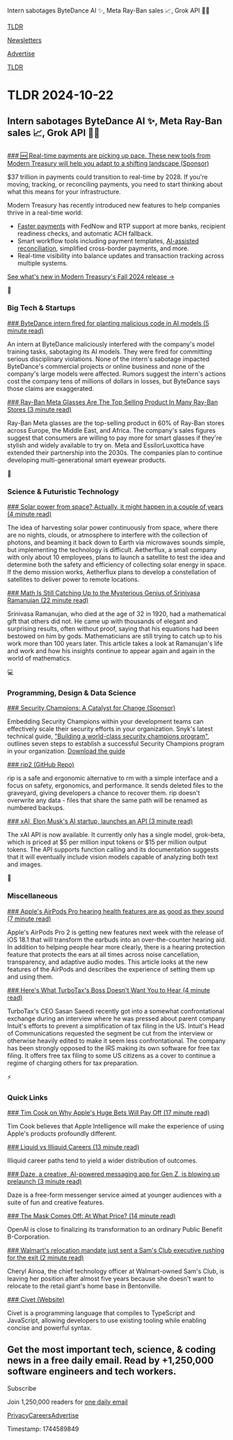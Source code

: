 Intern sabotages ByteDance AI ✨, Meta Ray-Ban sales 📈, Grok API 👨‍💻

[TLDR](/)

[Newsletters](/newsletters)

[Advertise](https://advertise.tldr.tech/)

[TLDR](/)

# TLDR 2024-10-22

## Intern sabotages ByteDance AI ✨, Meta Ray-Ban sales 📈, Grok API 👨‍💻

### 

[### 🆕 Real-time payments are picking up pace. These new tools from Modern Treasury will help you adapt to a shifting landscape (Sponsor)](https://www.moderntreasury.com/2024-fall-release?utm_campaign=Fall-Launch-2024&amp;utm_source=tldr&amp;utm_medium=sponsorships&amp;utm_content=fall-launch)

$37 trillion in payments could transition to real-time by 2028. If you're moving, tracking, or reconciling payments, you need to start thinking about what this means for your infrastructure.

Modern Treasury has recently introduced new features to help companies thrive in a real-time world:

* [Faster payments](https://www.moderntreasury.com/2024-fall-release?utm_campaign=Fall-Launch-2024&utm_source=tldr&utm_medium=sponsorships&utm_content=fall-launch) with FedNow and RTP support at more banks, recipient readiness checks, and automatic ACH fallback.
* Smart workflow tools including payment templates, [AI-assisted reconciliation](https://www.moderntreasury.com/2024-fall-release?utm_campaign=Fall-Launch-2024&utm_source=tldr&utm_medium=sponsorships&utm_content=fall-launch), simplified cross-border payments, and more.
* Real-time visibility into balance updates and transaction tracking across multiple systems.

[See what's new in Modern Treasury's Fall 2024 release →](https://www.moderntreasury.com/2024-fall-release?utm_campaign=Fall-Launch-2024&utm_source=tldr&utm_medium=sponsorships&utm_content=fall-launch)

📱

### Big Tech & Startups

[### ByteDance intern fired for planting malicious code in AI models (5 minute read)](https://arstechnica.com/tech-policy/2024/10/bytedance-intern-fired-for-planting-malicious-code-in-ai-models/?utm_source=tldrnewsletter)

An intern at ByteDance maliciously interfered with the company's model training tasks, sabotaging its AI models. They were fired for committing serious disciplinary violations. None of the intern's sabotage impacted ByteDance's commercial projects or online business and none of the company's large models were affected. Rumors suggest the intern's actions cost the company tens of millions of dollars in losses, but ByteDance says those claims are exaggerated.

[### Ray-Ban Meta Glasses Are The Top Selling Product In Many Ray-Ban Stores (3 minute read)](https://www.uploadvr.com/ray-ban-meta-glasses-top-selling-emea/?utm_source=tldrnewsletter)

Ray-Ban Meta glasses are the top-selling product in 60% of Ray-Ban stores across Europe, the Middle East, and Africa. The company's sales figures suggest that consumers are willing to pay more for smart glasses if they're stylish and widely available to try on. Meta and EssilorLuxottica have extended their partnership into the 2030s. The companies plan to continue developing multi-generational smart eyewear products.

🚀

### Science & Futuristic Technology

[### Solar power from space? Actually, it might happen in a couple of years (4 minute read)](https://arstechnica.com/space/2024/10/solar-power-from-space-actually-it-might-happen-in-a-couple-of-years/?utm_source=tldrnewsletter)

The idea of harvesting solar power continuously from space, where there are no nights, clouds, or atmosphere to interfere with the collection of photons, and beaming it back down to Earth via microwaves sounds simple, but implementing the technology is difficult. Aetherflux, a small company with only about 10 employees, plans to launch a satellite to test the idea and determine both the safety and efficiency of collecting solar energy in space. If the demo mission works, Aetherflux plans to develop a constellation of satellites to deliver power to remote locations.

[### Math Is Still Catching Up to the Mysterious Genius of Srinivasa Ramanujan (22 minute read)](https://www.quantamagazine.org/srinivasa-ramanujan-was-a-genius-math-is-still-catching-up-20241021/?utm_source=tldrnewsletter)

Srinivasa Ramanujan, who died at the age of 32 in 1920, had a mathematical gift that others did not. He came up with thousands of elegant and surprising results, often without proof, saying that his equations had been bestowed on him by gods. Mathematicians are still trying to catch up to his work more than 100 years later. This article takes a look at Ramanujan's life and work and how his insights continue to appear again and again in the world of mathematics.

💻

### Programming, Design & Data Science

[### Security Champions: A Catalyst for Change (Sponsor)](https://snyk.io/lp/building-a-world-class-security-champions-program/?utm_campaign=dm_pp-tldr-241022-con_240801_ad_building-security-champions-program&amp;utm_medium=em-pa&amp;utm_source=tldr&amp;utm_content=con_240816_ad_building-strong-appsec-program)

Embedding Security Champions within your development teams can effectively scale their security efforts in your organization. Snyk's latest technical guide, ["Building a world-class security champions program"](https://snyk.io/lp/building-a-world-class-security-champions-program/?utm_campaign=dm_pp-tldr-241022-con_240801_ad_building-security-champions-program&utm_medium=em-pa&utm_source=tldr&utm_content=con_240816_ad_building-strong-appsec-program), outlines seven steps to establish a successful Security Champions program in your organization. [Download the guide](https://snyk.io/lp/building-a-world-class-security-champions-program/?utm_campaign=dm_pp-tldr-241022-con_240801_ad_building-security-champions-program&utm_medium=em-pa&utm_source=tldr&utm_content=con_240816_ad_building-strong-appsec-program)

[### rip2 (GitHub Repo)](https://github.com/MilesCranmer/rip2?utm_source=tldrnewsletter)

rip is a safe and ergonomic alternative to rm with a simple interface and a focus on safety, ergonomics, and performance. It sends deleted files to the graveyard, giving developers a chance to recover them. rip doesn't overwrite any data - files that share the same path will be renamed as numbered backups.

[### xAI, Elon Musk's AI startup, launches an API (3 minute read)](https://techcrunch.com/2024/10/21/xai-elon-musks-ai-startup-launches-an-api/?utm_source=tldrnewsletter)

The xAI API is now available. It currently only has a single model, grok-beta, which is priced at $5 per million input tokens or $15 per million output tokens. The API supports function calling and its documentation suggests that it will eventually include vision models capable of analyzing both text and images.

🎁

### Miscellaneous

[### Apple's AirPods Pro hearing health features are as good as they sound (7 minute read)](https://www.theverge.com/24275178/apple-airpods-pro-hearing-aid-test-protection-preview?utm_source=tldrnewsletter)

Apple's AirPods Pro 2 is getting new features next week with the release of iOS 18.1 that will transform the earbuds into an over-the-counter hearing aid. In addition to helping people hear more clearly, there is a hearing protection feature that protects the ears at all times across noise cancellation, transparency, and adaptive audio modes. This article looks at the new features of the AirPods and describes the experience of setting them up and using them.

[### Here's What TurboTax's Boss Doesn't Want You to Hear (4 minute read)](https://gizmodo.com/heres-what-turbotaxs-boss-doesnt-want-you-to-hear-2000514526?utm_source=tldrnewsletter)

TurboTax's CEO Sasan Saeedi recently got into a somewhat confrontational exchange during an interview where he was pressed about parent company Intuit's efforts to prevent a simplification of tax filing in the US. Intuit's Head of Communications requested the segment be cut from the interview or otherwise heavily edited to make it seem less confrontational. The company has been strongly opposed to the IRS making its own software for free tax filing. It offers free tax filing to some US citizens as a cover to continue a regime of charging others for tax preparation.

⚡

### Quick Links

[### Tim Cook on Why Apple's Huge Bets Will Pay Off (17 minute read)](https://www.wsj.com/style/tim-cook-interview-apple-intelligence-vision-pro-48c59018?st=kkZwBg&reflink=desktopwebshare_permalink&utm_source=tldrnewsletter)

Tim Cook believes that Apple Intelligence will make the experience of using Apple's products profoundly different.

[### Liquid vs Illiquid Careers (13 minute read)](https://www.lesswrong.com/posts/Sdi7gkKSHkRspqqcG/liquid-vs-illiquid-careers?utm_source=tldrnewsletter)

Illiquid career paths tend to yield a wider distribution of outcomes.

[### Daze, a creative, AI-powered messaging app for Gen Z, is blowing up prelaunch (3 minute read)](https://techcrunch.com/2024/10/21/daze-a-creative-ai-powered-messaging-app-for-gen-z-is-blowing-up-prelaunch/?utm_source=tldrnewsletter)

Daze is a free-form messenger service aimed at younger audiences with a suite of fun and creative features.

[### The Mask Comes Off: At What Price? (14 minute read)](https://thezvi.substack.com/p/the-mask-comes-off-at-what-price?utm_source=tldrnewsletter)

OpenAI is close to finalizing its transformation to an ordinary Public Benefit B-Corporation.

[### Walmart's relocation mandate just sent a Sam's Club executive rushing for the exit (2 minute read)](https://qz.com/walmart-relocation-mandate-sams-club-exit-1851677727?utm_source=tldrnewsletter)

Cheryl Ainoa, the chief technology officer at Walmart-owned Sam's Club, is leaving her position after almost five years because she doesn't want to relocate to the retail giant's home base in Bentonville.

[### Civet (Website)](https://civet.dev/?utm_source=tldrnewsletter)

Civet is a programming language that compiles to TypeScript and JavaScript, allowing developers to use existing tooling while enabling concise and powerful syntax.

## Get the most important tech, science, & coding news in a free daily email. Read by +1,250,000 software engineers and tech workers.

Subscribe

Join 1,250,000 readers for [one daily email](/api/latest/tech)

[Privacy](/privacy)[Careers](https://jobs.ashbyhq.com/tldr.tech)[Advertise](/tech/advertise)

Timestamp: 1744589849